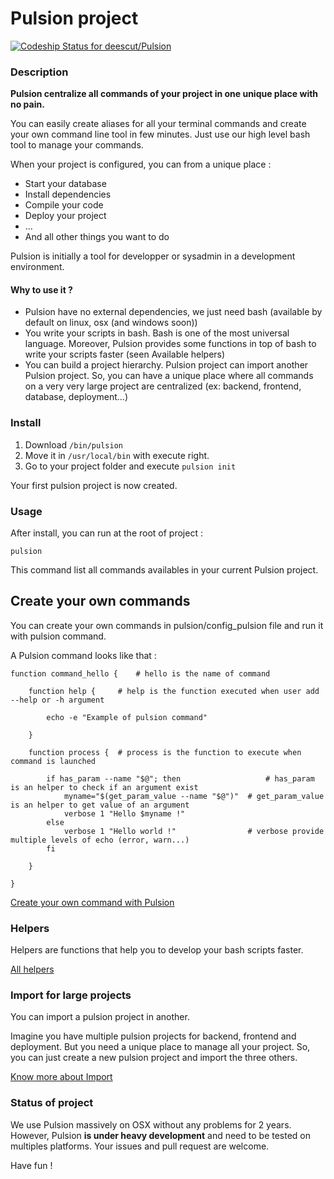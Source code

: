 # Pulsion project

[ ![Codeship Status for deescut/Pulsion](https://codeship.com/projects/45add3d0-507b-0133-46c0-5abe51be460d/status?branch=open-source)](https://codeship.com/projects/107676)

### Description

**Pulsion centralize all commands of your project in one unique place with no pain.**

You can easily create aliases for all your terminal commands and create your own command line tool in few minutes.
Just use our high level bash tool to manage your commands.

When your project is configured, you can from a unique place :

  - Start your database
  - Install dependencies
  - Compile your code
  - Deploy your project
  - ...
  - And all other things you want to do

Pulsion is initially a tool for developper or sysadmin in a development environment.

#### Why to use it ?

  - Pulsion have no external dependencies, we just need bash (available by default on linux, osx (and windows soon))
  - You write your scripts in bash. Bash is one of the most universal language. Moreover, Pulsion provides some functions in top of bash to write your scripts faster (seen Available helpers)
  - You can build a project hierarchy. Pulsion project can import another Pulsion project. So, you can have a unique place where all commands on a very very large project are centralized (ex: backend, frontend, database, deployment...)

### Install

1) Download ```/bin/pulsion```  
2) Move it in ```/usr/local/bin``` with execute right.  
3) Go to your project folder and execute ``` pulsion init ```  

Your first pulsion project is now created.

### Usage

After install, you can run at the root of project :

  ```shell
  pulsion
  ```

This command list all commands availables in your current Pulsion project.

## Create your own commands

You can create your own commands in pulsion/config_pulsion file and run it with pulsion command.

A Pulsion command looks like that :

```shell
function command_hello {    # hello is the name of command

	function help {     # help is the function executed when user add --help or -h argument

		echo -e "Example of pulsion command"

	}

	function process {  # process is the function to execute when command is launched

		if has_param --name "$@"; then                   # has_param is an helper to check if an argument exist
			myname="$(get_param_value --name "$@")"  # get_param_value is an helper to get value of an argument
			verbose 1 "Hello $myname !"
		else
			verbose 1 "Hello world !"                # verbose provide multiple levels of echo (error, warn...)
		fi

	}

}
```

[Create your own command with Pulsion](https://github.com/jeremieca/pulsion/wiki/Create-your-own-command)

### Helpers

Helpers are functions that help you to develop your bash scripts faster.

[All helpers](https://github.com/jeremieca/pulsion/wiki/Helpers)

### Import for large projects

You can import a pulsion project in another.

Imagine you have multiple pulsion projects for backend, frontend and deployment. But you need a unique place to manage all your project. So, you can just create a new pulsion project and import the three others.

[Know more about Import](https://github.com/jeremieca/pulsion/wiki/Projects-hierarchy)

### Status of project

We use Pulsion massively on OSX without any problems for 2 years. However, Pulsion **is under heavy development** and need to be tested on multiples platforms. Your issues and pull request are welcome.

Have fun !  
